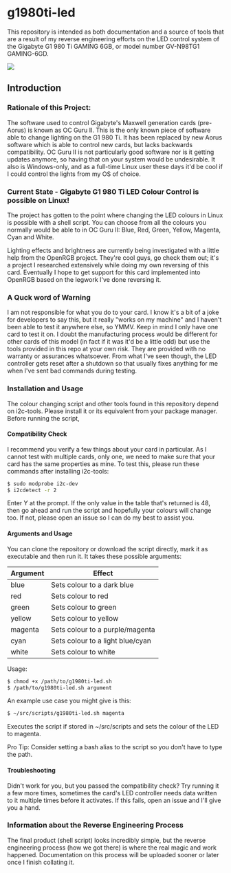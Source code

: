 # g1980ti-led
This repository is intended as both documentation and a source of tools that are a result of my reverse engineering efforts on the LED control system of the Gigabyte G1 980 Ti GAMING 6GB, or model number GV-N98TG1 GAMING-6GD.


![](demo.gif)
## Introduction

### Rationale of this Project:
The software used to control Gigabyte's Maxwell generation cards (pre-Aorus) is known as OC Guru II. This is the only known piece of software able to change lighting on the G1 980 Ti. It has been replaced by new Aorus software which is able to control new cards, but lacks backwards compatibility. OC Guru II is not particularly good software nor is it getting updates anymore, so having that on your system would be undesirable. It also is Windows-only, and as a full-time Linux user these days it'd be cool if I could control the lights from my OS of choice.

### Current State - Gigabyte G1 980 Ti LED Colour Control is possible on Linux!
The project has gotten to the point where changing the LED colours in Linux is possible with a shell script. You can choose from all the colours you normally would be able to in OC Guru II: Blue, Red, Green, Yellow, Magenta, Cyan and White.

Lighting effects and brightness are currently being investigated with a little help from the OpenRGB project. They're cool guys, go check them out; it's a project I researched extensively while doing my own reversing of this card. Eventually I hope to get support for this card implemented into OpenRGB based on the legwork I've done reversing it.

### A Quck word of Warning
I am not responsible for what you do to your card. I know it's a bit of a joke for developers to say this, but it really "works on my machine" and I haven't been able to test it anywhere else, so YMMV. Keep in mind I only have one card to test it on. I doubt the manufacturing process would be different for other cards of this model (in fact if it was it'd be a little odd) but use the tools provided in this repo at your own risk. They are provided with no warranty or assurances whatsoever. From what I've seen though, the LED controller gets reset after a shutdown so that usually fixes anything for me when I've sent bad commands during testing.

### Installation and Usage
The colour changing script and other tools found in this repository depend on i2c-tools. Please install it or its equivalent from your package manager.
Before running the script, 

#### Compatibility Check
I recommend you verify a few things about your card in particular. As I cannot test with multiple cards, only one, we need to make sure that your card has the same properties as mine. To test this, please run these commands after installing i2c-tools:
```bash
$ sudo modprobe i2c-dev
$ i2cdetect -r 2
```
Enter Y at the prompt. If the only value in the table that's returned is 48, then go ahead and run the script and hopefully your colours will change too. If not, please open an issue so I can do my best to assist you.

#### Arguments and Usage
You can clone the repository or download the script directly, mark it as executable and then run it. It takes these possible arguments:

| Argument | Effect                           |
|----------|----------------------------------|
| blue     | Sets colour to a dark blue       |
| red      | Sets colour to red               |
| green    | Sets colour to green             |
| yellow   | Sets colour to yellow            |
| magenta  | Sets colour to a purple/magenta  |
| cyan     | Sets colour to a light blue/cyan |
| white    | Sets colour to white             |

Usage:
```bash
$ chmod +x /path/to/g1980ti-led.sh
$ /path/to/g1980ti-led.sh argument
```
An example use case you might give is this:
```bash
$ ~/src/scripts/g1980ti-led.sh magenta
```
Executes the script if stored in ~/src/scripts and sets the colour of the LED to magenta.

Pro Tip: Consider setting a bash alias to the script so you don't have to type the path.

#### Troubleshooting
Didn't work for you, but you passed the compatibility check? Try running it a few more times, sometimes the card's LED controller needs data written to it multiple times before it activates. If this fails, open an issue and I'll give you a hand.

### Information about the Reverse Engineering Process
The final product (shell script) looks incredibly simple, but the reverse engineering process (how we got there) is where the real magic and work happened. Documentation on this process will be uploaded sooner or later once I finish collating it.
